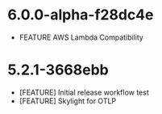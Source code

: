 # 6.0.0-alpha-f28dc4e

- FEATURE AWS Lambda Compatibility

# 5.2.1-3668ebb

- [FEATURE] Initial release workflow test
- [FEATURE] Skylight for OTLP
